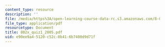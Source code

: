 ```yaml
---
content_type: resource
description: ''
file: /media/https%3A/open-learning-course-data-rc.s3.amazonaws.com/8-02x-physics-ii-electricity-magnetism-with-an-experimental-focus-spring-2005/e90ee9a45120c52c8b416b7400d9d71f_802x_quiz1_2005.pdf
file_type: application/pdf
resourcetype: Document
title: 802x_quiz1_2005.pdf
uid: e90ee9a4-5120-c52c-8b41-6b7400d9d71f
---
```

